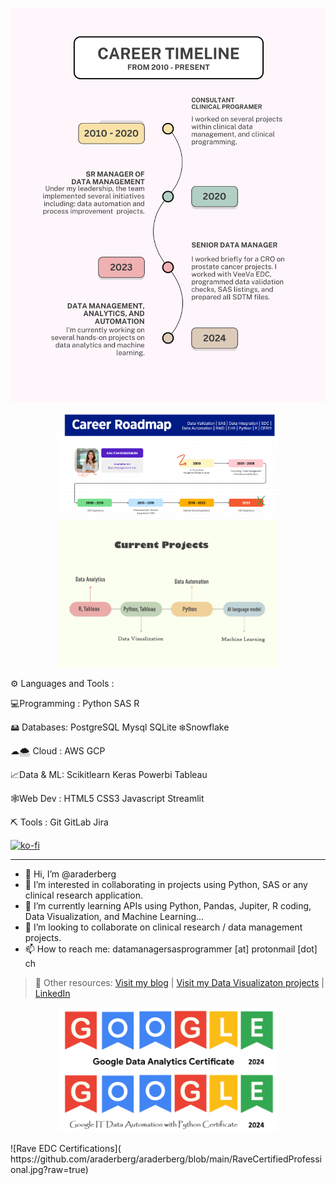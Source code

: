 <p align="center">
  <img src="career_timeline.png" width="550" title="Career Timeline">
</p>


<p align="center">
  <img src="careerpath.png" width="350" title="Career Path">
  <img src="current_projects.png" width="350" alt="Projects">
</p>

</pre>
⚙️ Languages and Tools :

💻Programming : Python SAS R

🖴 Databases: PostgreSQL Mysql SQLite ❄️Snowflake 

☁🌨️ Cloud : AWS GCP 

📈Data & ML: Scikitlearn Keras Powerbi Tableau

🕸️Web Dev : HTML5 CSS3 Javascript Streamlit

⛏️ Tools : Git GitLab Jira

[![ko-fi](https://ko-fi.com/img/githubbutton_sm.svg)](https://ko-fi.com/S6S0U7OZ0)

--------------------------------------------------------------
- 👋 Hi, I’m @araderberg
- 👀 I’m interested in collaborating in projects using Python, SAS or any clinical research application.
- 🌱 I’m currently learning APIs using Python, Pandas, Jupiter, R coding, Data Visualization, and Machine Learning...
- 💞️ I’m looking to collaborate on clinical research / data management projects.
- 📫 How to reach me: datamanagersasprogrammer [at] protonmail [dot] ch


> 🔗 Other resources:
> [Visit my blog](https://aaliyahraderberg.wordpress.com/) | 
  [Visit my Data Visualizaton projects](https://public.tableau.com/app/profile/aaliyahraderberg/vizzes) | [LinkedIn](https://www.linkedin.com/in/ikhouvanwesties/)
  
 <p align="center">
  <img src="https://github.com/araderberg/Certificates/blob/main/google.png" width="350" title="Google Data Analytics Certification-2024">
  <img src="https://github.com/araderberg/Certificates/blob/main/google_auto.png" width="350" title="Google IT Automation with Python Certification-2024">
 </p>
 ![Rave EDC Certifications]( https://github.com/araderberg/araderberg/blob/main/RaveCertifiedProfessional.jpg?raw=true)

<!---
araderberg/araderberg is a ✨ special ✨ repository because its `README.md` (this file) appears on your GitHub profile.
You can click the Preview link to take a look at your changes.
--->
